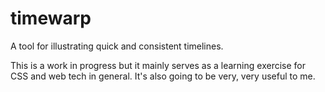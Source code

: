 # timewarp
A tool for illustrating quick and consistent timelines.

This is a work in progress but it mainly serves as a learning exercise for CSS and web tech in general. It's also going to be very, very useful to me.
